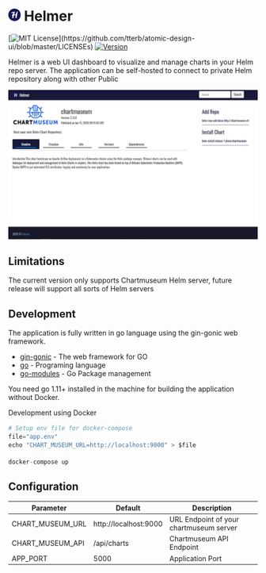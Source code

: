 # <img src="./static/img/icons/apple-touch-icon.png" height="25" width="25"> Helmer

[![MIT License](https://img.shields.io/apm/l/atomic-design-ui.svg?)](https://github.com/tterb/atomic-design-ui/blob/master/LICENSEs)
[![Version](https://badge.fury.io/gh/tterb%2FHyde.svg)](https://badge.fury.io/gh/tterb%2FHyde)

Helmer is a web UI dashboard to visualize and manage charts in your Helm repo server. The application can be self-hosted to connect to private Helm repository along with other Public 

<img src="./docs/helmer-dash.PNG">

## Limitations
The current version only supports Chartmuseum Helm server, future release will support all sorts of Helm servers

## Development

The application is fully written in go language using the gin-gonic web framework.

* [gin-gonic](https://gin-gonic.com/) - The web framework for GO
* [go](https://golang.org/) - Programing language
* [go-modules](https://github.com/golang/go/wiki/Modules) - Go Package management

You need go 1.11+ installed in the machine for building the application without Docker. 

Development using Docker

```s
# Setup env file for docker-compose
file="app.env"
echo "CHART_MUSEUM_URL=http://localhost:9000" > $file

docker-compose up
```

## Configuration

| Parameter          | Default                  | Description          |
| ------------------ | ------------------------ | ---------------------|
|CHART_MUSEUM_URL    | http://localhost:9000    |  URL Endpoint of your chartmuseum server |
|CHART_MUSEUM_API    | /api/charts              |  Chartmuseum API Endpoint                |
|APP_PORT            | 5000                     |  Application Port                        |
